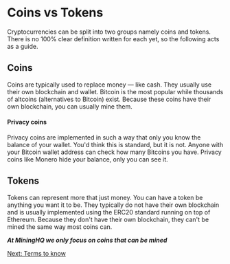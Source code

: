 # Coins vs Tokens

Cryptocurrencies can be split into two groups namely coins and tokens. There is no 100% clear definition written for each yet, so the following acts as a guide.

## Coins

Coins are typically used to replace money &mdash; like cash. They usually use their own blockchain and wallet. Bitcoin is the most popular while thousands of altcoins (alternatives to Bitcoin) exist. Because these coins have their own blockchain, you can usually mine them.

#### Privacy coins

Privacy coins are implemented in such a way that only you know the balance of your wallet. You'd think this is standard, but it is not. Anyone with your Bitcoin wallet address can check how many Bitcoins you have. Privacy coins like Monero hide your balance, only you can see it.

## Tokens

Tokens can represent more that just money. You can have a token be anything you want it to be. They typically do not have their own blockchain and is usually implemented using the ERC20 standard running on top of Ethereum. Because they don't have their own blockchain, they can't be mined the same way most coins can.


***At MiningHQ we only focus on coins that can be mined***

<a href="/bootcamp/terms-to-know" class="btn btn-info">Next: Terms to know <i class="fa fa-fw fa-chevron-right"></i></a>
